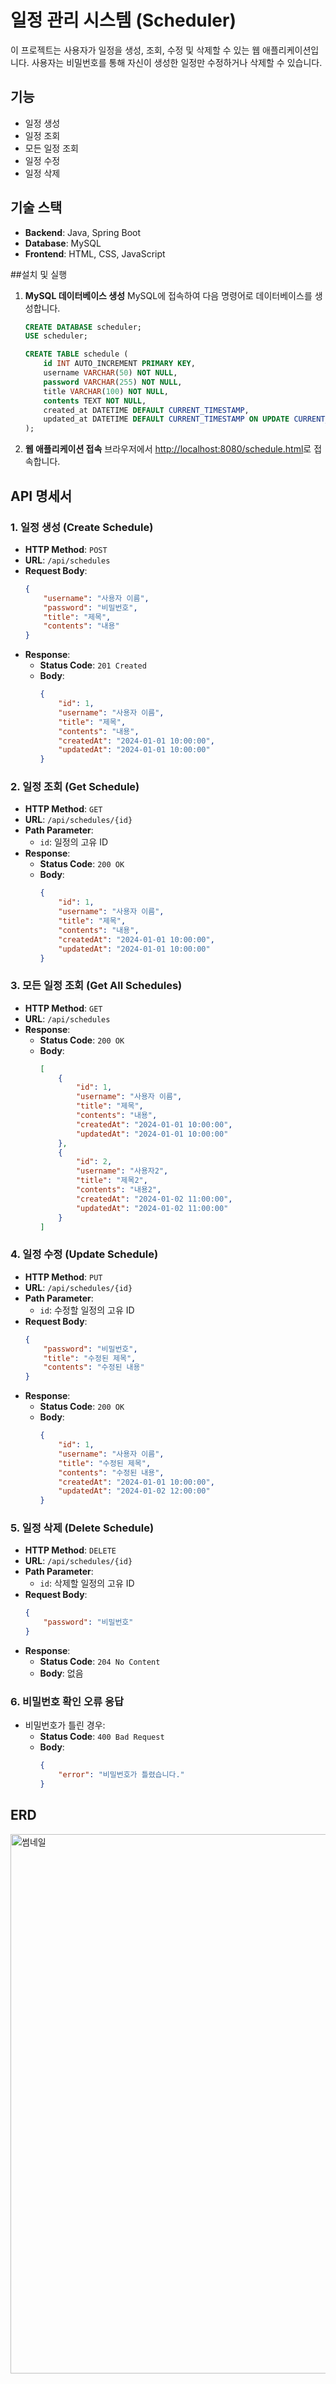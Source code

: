 # 일정 관리 시스템 (Scheduler)
이 프로젝트는 사용자가 일정을 생성, 조회, 수정 및 삭제할 수 있는 웹 애플리케이션입니다. 사용자는 비밀번호를 통해 자신이 생성한 일정만 수정하거나 삭제할 수 있습니다.

## 기능

- 일정 생성
- 일정 조회
- 모든 일정 조회
- 일정 수정
- 일정 삭제

## 기술 스택
- **Backend**: Java, Spring Boot
- **Database**: MySQL
- **Frontend**: HTML, CSS, JavaScript

##설치 및 실행

1. **MySQL 데이터베이스 생성**
    MySQL에 접속하여 다음 명령어로 데이터베이스를 생성합니다.
    ```sql
    CREATE DATABASE scheduler;
    USE scheduler;

    CREATE TABLE schedule (
        id INT AUTO_INCREMENT PRIMARY KEY,
        username VARCHAR(50) NOT NULL,
        password VARCHAR(255) NOT NULL,
        title VARCHAR(100) NOT NULL,
        contents TEXT NOT NULL,
        created_at DATETIME DEFAULT CURRENT_TIMESTAMP,
        updated_at DATETIME DEFAULT CURRENT_TIMESTAMP ON UPDATE CURRENT_TIMESTAMP
    );
    ```
2. **웹 애플리케이션 접속**
    브라우저에서 [http://localhost:8080/schedule.html](http://localhost:8080/schedule.html)로 접속합니다.

## API 명세서

### 1. 일정 생성 (Create Schedule)

- **HTTP Method**: `POST`
- **URL**: `/api/schedules`
- **Request Body**:
    ```json
    {
        "username": "사용자 이름",
        "password": "비밀번호",
        "title": "제목",
        "contents": "내용"
    }
    ```
- **Response**:
  - **Status Code**: `201 Created`
  - **Body**:
    ```json
    {
        "id": 1,
        "username": "사용자 이름",
        "title": "제목",
        "contents": "내용",
        "createdAt": "2024-01-01 10:00:00",
        "updatedAt": "2024-01-01 10:00:00"
    }
    ```

### 2. 일정 조회 (Get Schedule)

- **HTTP Method**: `GET`
- **URL**: `/api/schedules/{id}`
- **Path Parameter**:
  - `id`: 일정의 고유 ID
- **Response**:
  - **Status Code**: `200 OK`
  - **Body**:
    ```json
    {
        "id": 1,
        "username": "사용자 이름",
        "title": "제목",
        "contents": "내용",
        "createdAt": "2024-01-01 10:00:00",
        "updatedAt": "2024-01-01 10:00:00"
    }
    ```

### 3. 모든 일정 조회 (Get All Schedules)

- **HTTP Method**: `GET`
- **URL**: `/api/schedules`
- **Response**:
  - **Status Code**: `200 OK`
  - **Body**:
    ```json
    [
        {
            "id": 1,
            "username": "사용자 이름",
            "title": "제목",
            "contents": "내용",
            "createdAt": "2024-01-01 10:00:00",
            "updatedAt": "2024-01-01 10:00:00"
        },
        {
            "id": 2,
            "username": "사용자2",
            "title": "제목2",
            "contents": "내용2",
            "createdAt": "2024-01-02 11:00:00",
            "updatedAt": "2024-01-02 11:00:00"
        }
    ]
    ```

### 4. 일정 수정 (Update Schedule)

- **HTTP Method**: `PUT`
- **URL**: `/api/schedules/{id}`
- **Path Parameter**:
  - `id`: 수정할 일정의 고유 ID
- **Request Body**:
    ```json
    {
        "password": "비밀번호",
        "title": "수정된 제목",
        "contents": "수정된 내용"
    }
    ```
- **Response**:
  - **Status Code**: `200 OK`
  - **Body**:
    ```json
    {
        "id": 1,
        "username": "사용자 이름",
        "title": "수정된 제목",
        "contents": "수정된 내용",
        "createdAt": "2024-01-01 10:00:00",
        "updatedAt": "2024-01-02 12:00:00"
    }
    ```

### 5. 일정 삭제 (Delete Schedule)

- **HTTP Method**: `DELETE`
- **URL**: `/api/schedules/{id}`
- **Path Parameter**:
  - `id`: 삭제할 일정의 고유 ID
- **Request Body**:
    ```json
    {
        "password": "비밀번호"
    }
    ```
- **Response**:
  - **Status Code**: `204 No Content`
  - **Body**: 없음

### 6. 비밀번호 확인 오류 응답

- 비밀번호가 틀린 경우:
  - **Status Code**: `400 Bad Request`
  - **Body**:
    ```json
    {
        "error": "비밀번호가 틀렸습니다."
    }
    ```
## ERD
<img width="863" alt="썸네일" src="https://github.com/user-attachments/assets/6a685830-be09-46a2-8278-9af7de7c487c">
